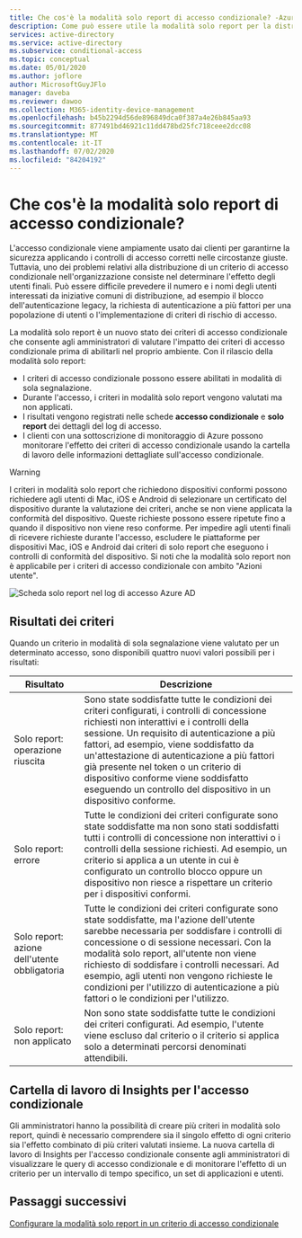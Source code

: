 ```yaml
---
title: Che cos'è la modalità solo report di accesso condizionale? -Azure Active Directory
description: Come può essere utile la modalità solo report per la distribuzione dei criteri di accesso condizionale
services: active-directory
ms.service: active-directory
ms.subservice: conditional-access
ms.topic: conceptual
ms.date: 05/01/2020
ms.author: joflore
author: MicrosoftGuyJFlo
manager: daveba
ms.reviewer: dawoo
ms.collection: M365-identity-device-management
ms.openlocfilehash: b45b2294d56de896849dca0f387a4e26b845aa93
ms.sourcegitcommit: 877491bd46921c11dd478bd25fc718ceee2dcc08
ms.translationtype: MT
ms.contentlocale: it-IT
ms.lasthandoff: 07/02/2020
ms.locfileid: "84204192"
---
```

# <a name="what-is-conditional-access-report-only-mode"></a>Che cos'è la modalità solo report di accesso condizionale?

L'accesso condizionale viene ampiamente usato dai clienti per garantirne la sicurezza applicando i controlli di accesso corretti nelle circostanze giuste. Tuttavia, uno dei problemi relativi alla distribuzione di un criterio di accesso condizionale nell'organizzazione consiste nel determinare l'effetto degli utenti finali. Può essere difficile prevedere il numero e i nomi degli utenti interessati da iniziative comuni di distribuzione, ad esempio il blocco dell'autenticazione legacy, la richiesta di autenticazione a più fattori per una popolazione di utenti o l'implementazione di criteri di rischio di accesso. 

La modalità solo report è un nuovo stato dei criteri di accesso condizionale che consente agli amministratori di valutare l'impatto dei criteri di accesso condizionale prima di abilitarli nel proprio ambiente.  Con il rilascio della modalità solo report:

- I criteri di accesso condizionale possono essere abilitati in modalità di sola segnalazione.
- Durante l'accesso, i criteri in modalità solo report vengono valutati ma non applicati.
- I risultati vengono registrati nelle schede **accesso condizionale** e **solo report** dei dettagli del log di accesso.
- I clienti con una sottoscrizione di monitoraggio di Azure possono monitorare l'effetto dei criteri di accesso condizionale usando la cartella di lavoro delle informazioni dettagliate sull'accesso condizionale.

> [!WARNING]
> I criteri in modalità solo report che richiedono dispositivi conformi possono richiedere agli utenti di Mac, iOS e Android di selezionare un certificato del dispositivo durante la valutazione dei criteri, anche se non viene applicata la conformità del dispositivo. Queste richieste possono essere ripetute fino a quando il dispositivo non viene reso conforme. Per impedire agli utenti finali di ricevere richieste durante l'accesso, escludere le piattaforme per dispositivi Mac, iOS e Android dai criteri di solo report che eseguono i controlli di conformità del dispositivo. Si noti che la modalità solo report non è applicabile per i criteri di accesso condizionale con ambito "Azioni utente".

![Scheda solo report nel log di accesso Azure AD](./media/concept-conditional-access-report-only/report-only-detail-in-sign-in-log.png)

## <a name="policy-results"></a>Risultati dei criteri

Quando un criterio in modalità di sola segnalazione viene valutato per un determinato accesso, sono disponibili quattro nuovi valori possibili per i risultati:

| Risultato | Descrizione |
| --- | --- |
| Solo report: operazione riuscita | Sono state soddisfatte tutte le condizioni dei criteri configurati, i controlli di concessione richiesti non interattivi e i controlli della sessione. Un requisito di autenticazione a più fattori, ad esempio, viene soddisfatto da un'attestazione di autenticazione a più fattori già presente nel token o un criterio di dispositivo conforme viene soddisfatto eseguendo un controllo del dispositivo in un dispositivo conforme. |
| Solo report: errore | Tutte le condizioni dei criteri configurate sono state soddisfatte ma non sono stati soddisfatti tutti i controlli di concessione non interattivi o i controlli della sessione richiesti. Ad esempio, un criterio si applica a un utente in cui è configurato un controllo blocco oppure un dispositivo non riesce a rispettare un criterio per i dispositivi conformi. |
| Solo report: azione dell'utente obbligatoria | Tutte le condizioni dei criteri configurate sono state soddisfatte, ma l'azione dell'utente sarebbe necessaria per soddisfare i controlli di concessione o di sessione necessari. Con la modalità solo report, all'utente non viene richiesto di soddisfare i controlli necessari. Ad esempio, agli utenti non vengono richieste le condizioni per l'utilizzo di autenticazione a più fattori o le condizioni per l'utilizzo.   |
| Solo report: non applicato | Non sono state soddisfatte tutte le condizioni dei criteri configurati. Ad esempio, l'utente viene escluso dal criterio o il criterio si applica solo a determinati percorsi denominati attendibili. |

## <a name="conditional-access-insights-workbook"></a>Cartella di lavoro di Insights per l'accesso condizionale

Gli amministratori hanno la possibilità di creare più criteri in modalità solo report, quindi è necessario comprendere sia il singolo effetto di ogni criterio sia l'effetto combinato di più criteri valutati insieme. La nuova cartella di lavoro di Insights per l'accesso condizionale consente agli amministratori di visualizzare le query di accesso condizionale e di monitorare l'effetto di un criterio per un intervallo di tempo specifico, un set di applicazioni e utenti. 
 
## <a name="next-steps"></a>Passaggi successivi

[Configurare la modalità solo report in un criterio di accesso condizionale](howto-conditional-access-report-only.md)
